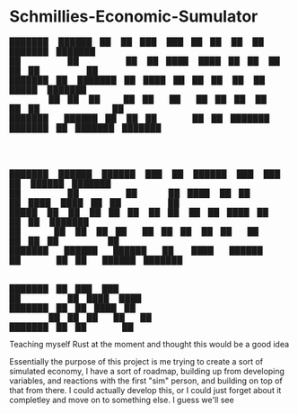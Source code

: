 # Schmillies-Economic-Sumulator
███████  ██████ ██   ██ ███    ███ ██ ██      ██      ██ ███████ ███████      
██      ██      ██   ██ ████  ████ ██ ██      ██      ██ ██      ██           
███████ ██      ███████ ██ ████ ██ ██ ██      ██      ██ █████   ███████      
     ██ ██      ██   ██ ██  ██  ██ ██ ██      ██      ██ ██           ██      
███████  ██████ ██   ██ ██      ██ ██ ███████ ███████ ██ ███████ ███████                                                                                   
                                                                              
███████  ██████  ██████  ███    ██  ██████  ███    ███ ██  ██████ ███████     
██      ██      ██    ██ ████   ██ ██    ██ ████  ████ ██ ██      ██          
█████   ██      ██    ██ ██ ██  ██ ██    ██ ██ ████ ██ ██ ██      ███████     
██      ██      ██    ██ ██  ██ ██ ██    ██ ██  ██  ██ ██ ██           ██     
███████  ██████  ██████  ██   ████  ██████  ██      ██ ██  ██████ ███████     
                                                                                                                                                     
███████ ██ ███    ███                                                         
██      ██ ████  ████                                                         
███████ ██ ██ ████ ██                                                         
     ██ ██ ██  ██  ██                                                         
███████ ██ ██      ██     

Teaching myself Rust at the moment and thought this would be a good idea

Essentially the purpose of this project is me trying to create a sort of simulated economy, I have a sort of roadmap, building up from developing variables, and reactions with the first "sim" person, and building on top of that from there. I could actually develop this, or I could just forget about it completley and move on to something else. I guess we'll see
